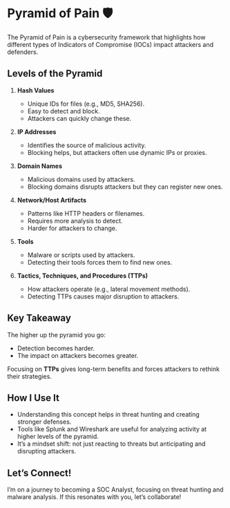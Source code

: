 
# Pyramid of Pain 🛡️

The Pyramid of Pain is a cybersecurity framework that highlights how different types of Indicators of Compromise (IOCs) impact attackers and defenders.

## Levels of the Pyramid

1. **Hash Values**
   - Unique IDs for files (e.g., MD5, SHA256).
   - Easy to detect and block.
   - Attackers can quickly change these.

2. **IP Addresses**
   - Identifies the source of malicious activity.
   - Blocking helps, but attackers often use dynamic IPs or proxies.

3. **Domain Names**
   - Malicious domains used by attackers.
   - Blocking domains disrupts attackers but they can register new ones.

4. **Network/Host Artifacts**
   - Patterns like HTTP headers or filenames.
   - Requires more analysis to detect.
   - Harder for attackers to change.

5. **Tools**
   - Malware or scripts used by attackers.
   - Detecting their tools forces them to find new ones.

6. **Tactics, Techniques, and Procedures (TTPs)**
   - How attackers operate (e.g., lateral movement methods).
   - Detecting TTPs causes major disruption to attackers.

## Key Takeaway

The higher up the pyramid you go:
- Detection becomes harder.
- The impact on attackers becomes greater.

Focusing on **TTPs** gives long-term benefits and forces attackers to rethink their strategies.

## How I Use It

- Understanding this concept helps in threat hunting and creating stronger defenses.
- Tools like Splunk and Wireshark are useful for analyzing activity at higher levels of the pyramid.
- It’s a mindset shift: not just reacting to threats but anticipating and disrupting attackers.

## Let’s Connect!

I’m on a journey to becoming a SOC Analyst, focusing on threat hunting and malware analysis. If this resonates with you, let’s collaborate!
